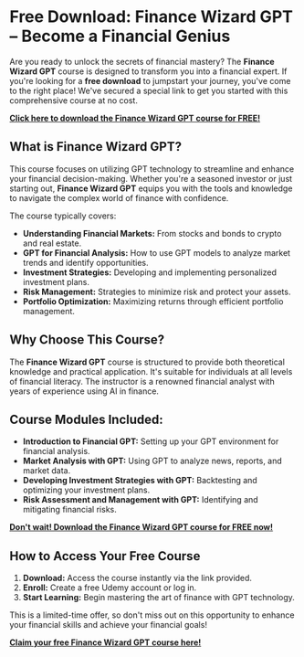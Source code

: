 # Free Download: Finance Wizard GPT – Become a Financial Genius

Are you ready to unlock the secrets of financial mastery? The **Finance Wizard GPT** course is designed to transform you into a financial expert. If you're looking for a **free download** to jumpstart your journey, you've come to the right place! We've secured a special link to get you started with this comprehensive course at no cost.

[**Click here to download the Finance Wizard GPT course for FREE!**](https://udemywork.com/finance-wizard-gpt)

## What is Finance Wizard GPT?

This course focuses on utilizing GPT technology to streamline and enhance your financial decision-making. Whether you're a seasoned investor or just starting out, **Finance Wizard GPT** equips you with the tools and knowledge to navigate the complex world of finance with confidence.

The course typically covers:

*   **Understanding Financial Markets:** From stocks and bonds to crypto and real estate.
*   **GPT for Financial Analysis:** How to use GPT models to analyze market trends and identify opportunities.
*   **Investment Strategies:** Developing and implementing personalized investment plans.
*   **Risk Management:** Strategies to minimize risk and protect your assets.
*   **Portfolio Optimization:** Maximizing returns through efficient portfolio management.

## Why Choose This Course?

The **Finance Wizard GPT** course is structured to provide both theoretical knowledge and practical application. It's suitable for individuals at all levels of financial literacy. The instructor is a renowned financial analyst with years of experience using AI in finance.

## Course Modules Included:

*   **Introduction to Financial GPT:** Setting up your GPT environment for financial analysis.
*   **Market Analysis with GPT:** Using GPT to analyze news, reports, and market data.
*   **Developing Investment Strategies with GPT:** Backtesting and optimizing your investment plans.
*   **Risk Assessment and Management with GPT:** Identifying and mitigating financial risks.

[**Don't wait! Download the Finance Wizard GPT course for FREE now!**](https://udemywork.com/finance-wizard-gpt)

## How to Access Your Free Course

1.  **Download:** Access the course instantly via the link provided.
2.  **Enroll:** Create a free Udemy account or log in.
3.  **Start Learning:** Begin mastering the art of finance with GPT technology.

This is a limited-time offer, so don't miss out on this opportunity to enhance your financial skills and achieve your financial goals!

**[Claim your free Finance Wizard GPT course here!](https://udemywork.com/finance-wizard-gpt)**
